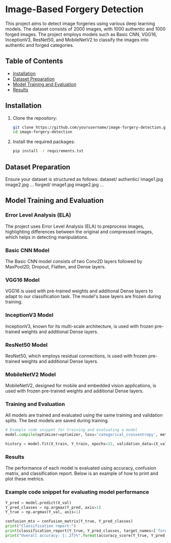 # Image-Based Forgery Detection

This project aims to detect image forgeries using various deep learning models. The dataset consists of 2000 images, with 1000 authentic and 1000 forged images. The project employs models such as Basic CNN, VGG16, InceptionV3, ResNet50, and MobileNetV2 to classify the images into authentic and forged categories.

## Table of Contents
- [Installation](#installation)
- [Dataset Preparation](#dataset-preparation)
- [Model Training and Evaluation](#model-training-and-evaluation)
- [Results](#results)


## Installation

1. Clone the repository:
    ```bash
    git clone https://github.com/yourusername/image-forgery-detection.git
    cd image-forgery-detection
    ```

2. Install the required packages:
    ```bash
    pip install -r requirements.txt
    ```

## Dataset Preparation

Ensure your dataset is structured as follows:
dataset/
authentic/
image1.jpg
image2.jpg
...
forged/
image1.jpg
image2.jpg
...

## Model Training and Evaluation

### Error Level Analysis (ELA)

The project uses Error Level Analysis (ELA) to preprocess images, highlighting differences between the original and compressed images, which helps in detecting manipulations.

### Basic CNN Model

The Basic CNN model consists of two Conv2D layers followed by MaxPool2D, Dropout, Flatten, and Dense layers.

### VGG16 Model

VGG16 is used with pre-trained weights and additional Dense layers to adapt to our classification task. The model's base layers are frozen during training.

### InceptionV3 Model

InceptionV3, known for its multi-scale architecture, is used with frozen pre-trained weights and additional Dense layers.

### ResNet50 Model

ResNet50, which employs residual connections, is used with frozen pre-trained weights and additional Dense layers.

### MobileNetV2 Model

MobileNetV2, designed for mobile and embedded vision applications, is used with frozen pre-trained weights and additional Dense layers.

### Training and Evaluation

All models are trained and evaluated using the same training and validation splits. The best models are saved during training.

```python
# Example code snippet for training and evaluating a model
model.compile(optimizer=optimizer, loss='categorical_crossentropy', metrics=['accuracy'])

history = model.fit(X_train, Y_train, epochs=32, validation_data=(X_val, Y_val), callbacks=[checkpoint_callback])
```
### Results
The performance of each model is evaluated using accuracy, confusion matrix, and classification report. Below is an example of how to print and plot these metrics.

### Example code snippet for evaluating model performance
```python
Y_pred = model.predict(X_val)
Y_pred_classes = np.argmax(Y_pred, axis=1)
Y_true = np.argmax(Y_val, axis=1)

confusion_mtx = confusion_matrix(Y_true, Y_pred_classes)
print("Classification report:")
print(classification_report(Y_true, Y_pred_classes, target_names=['forged', 'authentic']))
print("Overall accuracy: {:.2f}%".format(accuracy_score(Y_true, Y_pred_classes) * 100))
```
